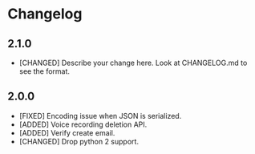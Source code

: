 # Changelog
## 2.1.0

* [CHANGED] Describe your change here. Look at CHANGELOG.md to see the format.

## 2.0.0

* [FIXED] Encoding issue when JSON is serialized.
* [ADDED] Voice recording deletion API.
* [ADDED] Verify create email.
* [CHANGED] Drop python 2 support.
